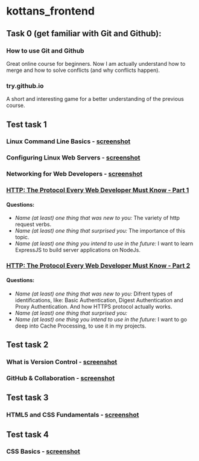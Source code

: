 # kottans_frontend

## Task 0 (get familiar with Git and Github):

### How to use Git and Github
Great online course for beginners. Now I am actually understand how to merge and how to solve conflicts (and why conflicts happen).

### try.github.io
A short and interesting game for a better understanding of the previous course.

## Test task 1

### Linux Command Line Basics - [screenshot](https://raw.githubusercontent.com/iammiro/kottans_frontend/master/task_1/shell.png)

### Configuring Linux Web Servers - [screenshot](https://raw.githubusercontent.com/iammiro/kottans_frontend/master/task_1/conf_web_server.png)

### Networking for Web Developers - [screenshot](https://raw.githubusercontent.com/iammiro/kottans_frontend/master/task_1/networking_for-web_developers.png)

### [HTTP: The Protocol Every Web Developer Must Know - Part 1](https://code.tutsplus.com/tutorials/http-the-protocol-every-web-developer-must-know-part-1--net-31177)
#### Questions:
- _Name (at least) one thing that was new to you:_ The variety of http request verbs.
- _Name (at least) one thing that surprised you:_ The importance of this topic.
- _Name (at least) one thing you intend to use in the future:_ I want to learn ExpressJS to build server applications on NodeJs.

### [HTTP: The Protocol Every Web Developer Must Know - Part 2](https://code.tutsplus.com/tutorials/http-the-protocol-every-web-developer-must-know-part-2--net-31155)
#### Questions:
- _Name (at least) one thing that was new to you:_ Difrent types of identifications, like: Basic Authentication, Digest Authentication and
Proxy Authentication. And how HTTPS protocol actually works.
- _Name (at least) one thing that surprised you:_ 
- _Name (at least) one thing you intend to use in the future:_ I want to go deep into Cache Processing, to use it in my projects.

## Test task 2

### What is Version Control - [screenshot](https://raw.githubusercontent.com/iammiro/kottans_frontend/master/task_2/Version_Control_with_Git.png)

### GitHub & Collaboration - [screenshot](https://raw.githubusercontent.com/iammiro/kottans_frontend/master/task_2/GitHub_Collaboration.png)

## Test task 3

### HTML5 and CSS Fundamentals - [screenshot](https://raw.githubusercontent.com/iammiro/kottans_frontend/master/task_3/HTML5.0x.png)

## Test task 4

### CSS Basics - [screenshot](https://raw.githubusercontent.com/iammiro/kottans_frontend/master/task_4/CSS.0x.png)